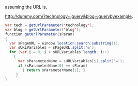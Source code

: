 assuming the URL is,

http://dummy.com/?technology=jquery&blog=jquerybyexample.


```java
var tech = getUrlParameter('technology');
var blog = getUrlParameter('blog');
function getUrlParameter(sParam) 
{ 
  var sPageURL = window.location.search.substring(1); 
  var sURLVariables = sPageURL.split('&'); 
  for (var i = 0; i < sURLVariables.length; i++) 
    { 
      var sParameterName = sURLVariables[i].split('='); 
      if (sParameterName[0] == sParam) 
        { return sParameterName[1]; } 
     } 
}
```
